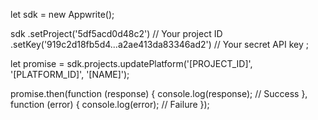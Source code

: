 let sdk = new Appwrite();

sdk
    .setProject('5df5acd0d48c2') // Your project ID
    .setKey('919c2d18fb5d4...a2ae413da83346ad2') // Your secret API key
;

let promise = sdk.projects.updatePlatform('[PROJECT_ID]', '[PLATFORM_ID]', '[NAME]');

promise.then(function (response) {
    console.log(response); // Success
}, function (error) {
    console.log(error); // Failure
});